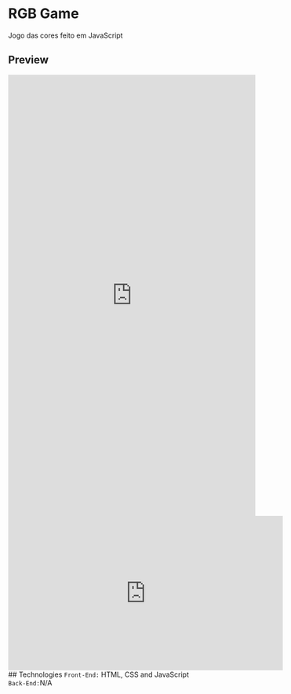 # RGB Game
Jogo das cores feito em JavaScript

## Preview
<iframe width="100%" height="900" allow="autoplay" frameborder="no" src="https://drive.google.com/file/d/10mc4h9Mw_eYiV44BLHbAwo2-PXpii0jz/view?usp=sharing"></iframe>
<iframe width="560" height="315" src="https://www.youtube.com/embed/pGXdYBqA4No" title="YouTube video player" frameborder="0" allow="accelerometer; autoplay; clipboard-write; encrypted-media; gyroscope; picture-in-picture" allowfullscreen></iframe>
## Technologies
<code>Front-End:</code> HTML, CSS and JavaScript<br />
<code>Back-End:</code>N/A
